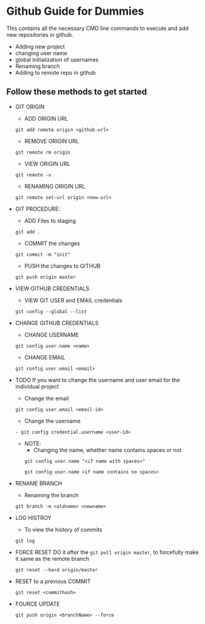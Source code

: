 # Github Guide for Dummies
This contains all the necessary CMD line commands to execute and add new repositories in github. 
- Adding new project
- changing user name
- global initialization of usernames
- Renaming branch
- Adding to remote repo in github


## Follow these methods to get started

- GIT ORIGIN 
	- ADD ORIGIN URL
	```console
	git add remote origin <github-url>
	```
	- REMOVE ORIGIN URL
	```console
	git remote rm origin
	```
	- VIEW ORIGIN URL
	```console
	git remote -v
	```
	- RENAMING ORIGIN URL
	```console
	git remote set-url origin <new-url>
	```

- GIT PROCEDURE:
	- ADD Files to staging
	```console
	git add .
	```
	- COMMIT the changes
	```console
	git commit -m "init"
	```
	- PUSH the changes to GITHUB
	```console
	git push origin master
	```

- VIEW GITHUB CREDENTIALS
	- VIEW GIT USER and EMAIL credentials
	```console
	git config --global --list
	```
- CHANGE GITHUB CREDENTIALS
	- CHANGE USERNAME
	```console
	git config user.name <name>
	```
	- CHANGE EMAIL
	```console
	git config user.email <email>
	```


- TODO
	If you want to change the username and user email for the individual project
	- Change the email
	```console
	git config user.email <email-id>
	```
	- Change the username
	```console
	- git config credential.username <user-id>
	```
	- NOTE:
		- Changing the name, whether name contains spaces or not
		```console
		git config user.name "<if name with spaces>"
		```
		```console
		git config user.name <if name contains no spaces>
		```


- RENAME BRANCH
	- Renaming the branch
	```console
	git branch -m <oldname> <newname>
	```

- LOG HISTROY
	- To view the history of commits
	```console
	git log
	```
- FORCE RESET
  DO it after the `git pull origin master`, to forcefully make it same as the remote branch
	```console
	git reset --hard origin/master 
	```
- RESET to a previous COMMIT
	```console
	git reset <commithash>
	```
- FOURCE UPDATE
	```console
	git push origin <branchName> --force
	```
	
